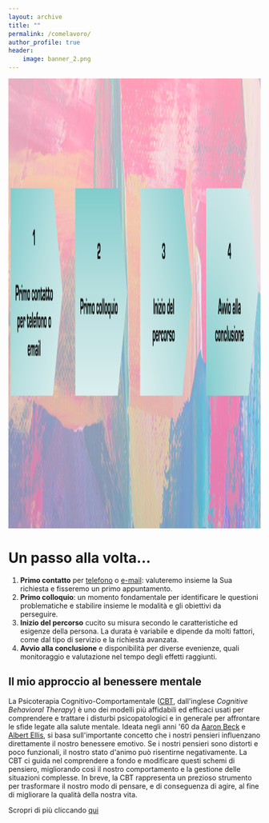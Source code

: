 ```yaml
---
layout: archive
title: ""
permalink: /comelavoro/
author_profile: true
header:
    image: banner_2.png
---
```


<img src="/images/processo.png"  width="1100" height="900">

# Un passo alla volta...

1.    **Primo contatto** per [telefono](/contatti/) o [e-mail](/contatti/): valuteremo insieme la Sua richiesta e fisseremo un primo appuntamento.
1.    **Primo colloquio**: un momento fondamentale per identificare le questioni problematiche e stabilire insieme le modalità e gli obiettivi da perseguire.
1.    **Inizio del percorso** cucito su misura secondo le caratteristiche ed esigenze della persona. La durata è variabile e dipende da molti fattori, come dal tipo di servizio e la richiesta avanzata. 
1.    **Avvio alla conclusione** e disponibilità per diverse evenienze, quali monitoraggio e valutazione nel tempo degli effetti raggiunti.


## Il mio approccio al benessere mentale

La Psicoterapia Cognitivo-Comportamentale ([CBT](https://it.wikipedia.org/wiki/Psicoterapia_cognitivo-comportamentale), dall'inglese _Cognitive Behavioral Therapy_) è uno dei modelli più affidabili ed efficaci usati per comprendere e trattare i disturbi psicopatologici e in generale per affrontare le sfide legate alla salute mentale. Ideata negli anni '60 da [Aaron Beck](https://en.wikipedia.org/wiki/Aaron_Beck) e [Albert Ellis](https://en.wikipedia.org/wiki/Albert_Ellis), si basa sull'importante concetto che i nostri pensieri influenzano direttamente il nostro benessere emotivo. Se i nostri pensieri sono distorti e poco funzionali, il nostro stato d'animo può risentirne negativamente. La CBT ci guida nel comprendere a fondo e modificare questi schemi di pensiero, migliorando così il nostro comportamento e la gestione delle situazioni complesse. In breve, la CBT rappresenta un prezioso strumento per trasformare il nostro modo di pensare, e di conseguenza di agire, al fine di migliorare la qualità della nostra vita. 

Scropri di più cliccando [qui](/dicosamioccupo/)
